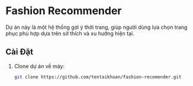 # Fashion Recommender

Dự án này là một hệ thống gợi ý thời trang, giúp người dùng lựa chọn trang phục phù hợp dựa trên sở thích và xu hướng hiện tại.

## Cài Đặt

1. Clone dự án về máy:
   ```bash
   git clone https://github.com/tentaikhoan/fashion-recomender.git